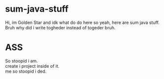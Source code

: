 # sum-java-stuff
Hi, im Golden Star and idk what do do here so yeah, here are sum java stuff.  
Bruh why did i write togheder instead of togeder bruh.
# ASS
So stoopid i am.  
create i project inside of it.  
me so stoopid i ded.  